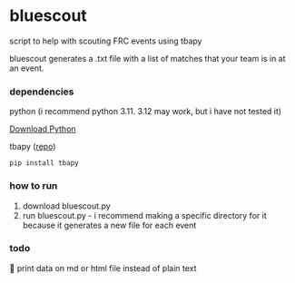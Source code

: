 # bluescout
script to help with scouting FRC events using tbapy

bluescout generates a .txt file with a list of matches that your team is in at an event.

### dependencies
python (i recommend python 3.11. 3.12 may work, but i have not tested it)

[Download Python](https://www.python.org/downloads/)

tbapy ([repo](https://github.com/frc1418/tbapy))
```
pip install tbapy
```

### how to run
1. download bluescout.py
2. run bluescout.py - i recommend making a specific directory for it because it generates a new file for each event

### todo
:black_square_button: print data on md or html file instead of plain text